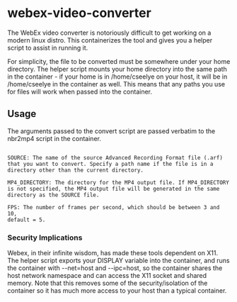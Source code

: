 # webex-video-converter
The WebEx video converter is notoriously difficult to get working on a modern linux distro. This containerizes the tool and gives you a helper script to assist in running it.

For simplicity, the file to be converted must be somewhere under your home directory. The helper script mounts your home directory into the same path in the container - if your home is in /home/cseelye on your host, it will be in /home/cseelye in the container as well.  This means that any paths you use for files will work when passed into the container.

## Usage ##
The arguments passed to the convert script are passed verbatim to the nbr2mp4 script in the container.

```Usage: ./nbr2mp4 SOURCE [MP4_DIRECTORY] [FPS]

SOURCE: The name of the source Advanced Recording Format file (.arf)
that you want to convert. Specify a path name if the file is in a
directory other than the current directory.

MP4_DIRECTORY: The directory for the MP4 output file. If MP4_DIRECTORY
is not specified, the MP4 output file will be generated in the same
directory as the SOURCE file.

FPS: The number of frames per second, which should be between 3 and 10,
default = 5.
```

### Security Implications ###
Webex, in their infinite wisdom, has made these tools dependent on X11. The helper script exports your DISPLAY variable into the container, and runs the container with --net=host and --ipc=host, so the container shares the host network namespace and can access the X11 socket and shared memory. Note that this removes some of the security/isolation of the container so it has much more access to your host than a typical container.
